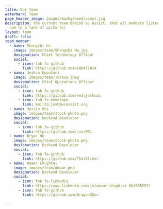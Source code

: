 ```yaml
---
title: Our Team
watermark: Team
page_header_image: images/background/about.jpg
description: The current team behind VC Assist. (Not all members listed
  due to a lack of pictures)
layout: team
draft: false
team_member:
  - name: Shengzhi Hu
    image: images/team/Shengzhi Hu.jpg
    designation: Chief Technology Officer
    social:
      - icon: fab fa-github
        link: https://github.com/LQR471814
  - name: Joshua Upputuri
    image: images/team/joshua.jpeg
    designation: Chief Operations Officer
    social:
      - icon: fab fa-github
        link: https://github.com/realjoshuau
      - icon: fab fa-envelope
        link: mailto:josh@vcassist.org
  - name: Justin Shi
    image: images/team/stock-photo.png
    designation: Backend Developer
    social:
      - icon: fab fa-github
        link: https://github.com/jshi991
  - name: Bryan Hu
    image: images/team/stock-photo.png
    designation: Backend Developer
    social:
      - icon: fab fa-github
        link: https://github.com/ThatXliner
  - name: Amaar Chughtai
    image: images/team/Amaar.png
    designation: Backend Developer
    social:
      - icon: fab fa-linkedin
        link: https://www.linkedin.com/in/amaar-chughtai-0b1508257/
      - icon: fab fa-github
        link: https://github.com/DragonXDev

---
```

